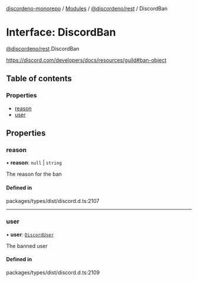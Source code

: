 [discordeno-monorepo](../README.md) / [Modules](../modules.md) / [@discordeno/rest](../modules/discordeno_rest.md) / DiscordBan

# Interface: DiscordBan

[@discordeno/rest](../modules/discordeno_rest.md).DiscordBan

https://discord.com/developers/docs/resources/guild#ban-object

## Table of contents

### Properties

- [reason](discordeno_rest.DiscordBan.md#reason)
- [user](discordeno_rest.DiscordBan.md#user)

## Properties

### reason

• **reason**: `null` \| `string`

The reason for the ban

#### Defined in

packages/types/dist/discord.d.ts:2107

---

### user

• **user**: [`DiscordUser`](discordeno_rest.DiscordUser.md)

The banned user

#### Defined in

packages/types/dist/discord.d.ts:2109
